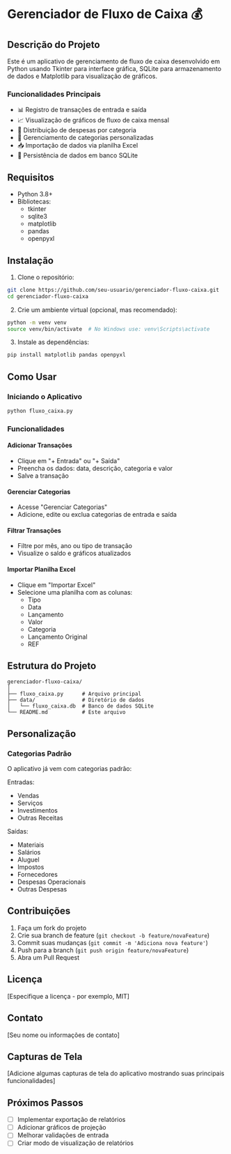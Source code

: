# Gerenciador de Fluxo de Caixa 💰

## Descrição do Projeto

Este é um aplicativo de gerenciamento de fluxo de caixa desenvolvido em Python usando Tkinter para interface gráfica, SQLite para armazenamento de dados e Matplotlib para visualização de gráficos.

### Funcionalidades Principais

- 📊 Registro de transações de entrada e saída
- 📈 Visualização de gráficos de fluxo de caixa mensal
- 🍕 Distribuição de despesas por categoria
- 📑 Gerenciamento de categorias personalizadas
- 📥 Importação de dados via planilha Excel
- 💾 Persistência de dados em banco SQLite

## Requisitos

- Python 3.8+
- Bibliotecas:
  - tkinter
  - sqlite3
  - matplotlib
  - pandas
  - openpyxl

## Instalação

1. Clone o repositório:
```bash
git clone https://github.com/seu-usuario/gerenciador-fluxo-caixa.git
cd gerenciador-fluxo-caixa
```

2. Crie um ambiente virtual (opcional, mas recomendado):
```bash
python -m venv venv
source venv/bin/activate  # No Windows use: venv\Scripts\activate
```

3. Instale as dependências:
```bash
pip install matplotlib pandas openpyxl
```

## Como Usar

### Iniciando o Aplicativo
```bash
python fluxo_caixa.py
```

### Funcionalidades

#### Adicionar Transações
- Clique em "+ Entrada" ou "+ Saída"
- Preencha os dados: data, descrição, categoria e valor
- Salve a transação

#### Gerenciar Categorias
- Acesse "Gerenciar Categorias"
- Adicione, edite ou exclua categorias de entrada e saída

#### Filtrar Transações
- Filtre por mês, ano ou tipo de transação
- Visualize o saldo e gráficos atualizados

#### Importar Planilha Excel
- Clique em "Importar Excel"
- Selecione uma planilha com as colunas:
  - Tipo
  - Data
  - Lançamento
  - Valor
  - Categoria
  - Lançamento Original
  - REF

## Estrutura do Projeto

```
gerenciador-fluxo-caixa/
│
├── fluxo_caixa.py      # Arquivo principal
├── data/               # Diretório de dados
│   └── fluxo_caixa.db  # Banco de dados SQLite
└── README.md           # Este arquivo
```

## Personalização

### Categorias Padrão
O aplicativo já vem com categorias padrão:

Entradas:
- Vendas
- Serviços
- Investimentos
- Outras Receitas

Saídas:
- Materiais
- Salários
- Aluguel
- Impostos
- Fornecedores
- Despesas Operacionais
- Outras Despesas

## Contribuições

1. Faça um fork do projeto
2. Crie sua branch de feature (`git checkout -b feature/novaFeature`)
3. Commit suas mudanças (`git commit -m 'Adiciona nova feature'`)
4. Push para a branch (`git push origin feature/novaFeature`)
5. Abra um Pull Request

## Licença

[Especifique a licença - por exemplo, MIT]

## Contato

[Seu nome ou informações de contato]

## Capturas de Tela

[Adicione algumas capturas de tela do aplicativo mostrando suas principais funcionalidades]

## Próximos Passos

- [ ] Implementar exportação de relatórios
- [ ] Adicionar gráficos de projeção
- [ ] Melhorar validações de entrada
- [ ] Criar modo de visualização de relatórios

